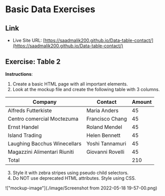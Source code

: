 # Basic Data Exercises

## Link

- Live Site URL: [https://saadmalik200.github.io/Data-table-contact/](https://saadmalik200.github.io/Data-table-contact/)

## Exercise: Table 2

**Instructions**:

1.  Create a basic HTML page with all important elements.
2.  Look at the mockup file and create the following table with 3 columns.

| Company                      | Contact          | Amount |
| ---------------------------- | ---------------- | ------ |
| Alfreds Futterkiste	         | Maria Anders	    |     45 |
| Centro comercial Moctezuma	 | Francisco Chang  |     45 |
| Ernst Handel                 | Roland Mendel    |     45 |
| Island Trading               | Helen Bennett	  |     45 |
| Laughing Bacchus Winecellars | Yoshi Tannamuri  |     45 |
| Magazzini Alimentari Riuniti | Giovanni Rovelli |     45 |
| Total                        |                  |    210 |

3.  Style it with zebra stripes using pseudo child selectors.
4.  Do NOT use deprecated HTML attributes. Style using CSS.

!["mockup-image"](./image/Screenshot from 2022-05-18 19-57-00.png)
